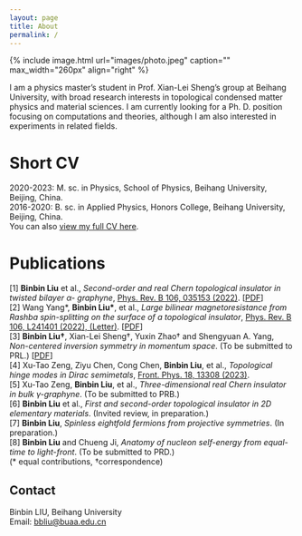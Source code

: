 ```yaml
---
layout: page
title: About
permalink: /
---
```


{% include image.html url="images/photo.jpeg" caption="" max_width="260px" align="right" %}

 I am a physics master’s student in Prof. Xian-Lei Sheng’s group at Beihang University, with broad research interests in topological condensed matter physics and material sciences. I am currently looking for a Ph. D. position focusing on computations and theories, although I am also interested in experiments in related fields.

# Short CV
2020-2023: M. sc. in Physics, School of Physics, Beihang University, Beijing, China. <br />
2016-2020: B. sc. in Applied Physics, Honors College, Beihang University, Beijing, China. <br />
You can also [view my full CV here](assets/CV_BinBin_Liu.pdf).

# Publications
[1] **Binbin Liu** et al., _Second-order and real Chern topological insulator in twisted bilayer α-
graphyne_, [Phys. Rev. B 106, 035153 (2022)](https://journals.aps.org/prb/export/10.1103/PhysRevB.106.035153). [[PDF](assets/papers/PhysRevB.106.035153.pdf)]<br />
[2] Wang Yang\*, **Binbin Liu\***, et al., _Large bilinear magnetoresistance from Rashba spin-splitting on the surface of a topological insulator_, [Phys. Rev. B 106, L241401 (2022), (Letter)](https://journals.aps.org/prb/abstract/10.1103/PhysRevB.106.L241401). [[PDF](assets/papers/PhysRevB.106.L241401.pdf)] <br />
[3] **Binbin Liu†**, Xian-Lei Sheng†, Yuxin Zhao† and Shengyuan A. Yang, _Non-centered inversion symmetry in momentum space_. (To be submitted to PRL.)  [[PDF](assets/papers/MomentumNonCenteredInv_main.pdf)]<br />
[4] Xu-Tao Zeng, Ziyu Chen, Cong Chen, **Binbin Liu**, et al., _Topological hinge modes in
Dirac semimetals_, [Front. Phys. 18, 13308 (2023)](https://link.springer.com/article/10.1007/s11467-022-1221-y). <br />
[5] Xu-Tao Zeng, **Binbin Liu**, et al., _Three-dimensional real Chern insulator in bulk γ-graphyne_. (To be submitted to PRB.) <br />
[6] **Binbin Liu** et al., _First and second-order topological insulator in 2D elementary materials_.
(Invited review, in preparation.) <br />
[7] **Binbin Liu**, _Spinless eightfold fermions from projective symmetries_. (In preparation.) <br />
[8] **Binbin Liu** and Chueng Ji, _Anatomy of nucleon self-energy from equal-time to light-front_.
(To be submitted to PRD.) <br />
(* equal contributions, †correspondence) <br />


## Contact
Binbin LIU, Beihang University <br />
Email: [bbliu@buaa.edu.cn]


<!-- 
[Yavin] <br />
[Yavin]: https://en.wikipedia.org/wiki/Yavin
-->
[bbliu@buaa.edu.cn]: mailto:bbliu@buaa.edu.cn
